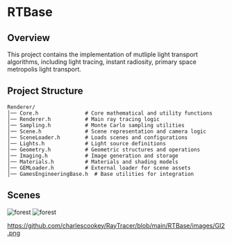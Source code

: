 # RTBase

## Overview

This project contains the implementation of mutliple light transport algorithms, including light tracing, instant radiosity, primary space metropolis light transport.

## Project Structure

```
Renderer/
│── Core.h               # Core mathematical and utility functions
│── Renderer.h           # Main ray tracing logic
│── Sampling.h           # Monte Carlo sampling utilities
│── Scene.h              # Scene representation and camera logic
│── SceneLoader.h        # Loads scenes and configurations
│── Lights.h             # Light source definitions
│── Geometry.h           # Geometric structures and operations
│── Imaging.h            # Image generation and storage
│── Materials.h          # Materials and shading models
│── GEMLoader.h          # External loader for scene assets
│── GamesEngineeringBase.h  # Base utilities for integration
```

## Scenes
![forest](images/GI2.png)
![forest](images/GI3.png)

  
https://github.com/charlescookey/RayTracer/blob/main/RTBase/images/GI2.png
